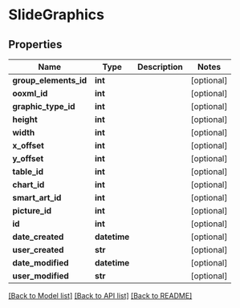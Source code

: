 # SlideGraphics

## Properties
Name | Type | Description | Notes
------------ | ------------- | ------------- | -------------
**group_elements_id** | **int** |  | [optional] 
**ooxml_id** | **int** |  | [optional] 
**graphic_type_id** | **int** |  | [optional] 
**height** | **int** |  | [optional] 
**width** | **int** |  | [optional] 
**x_offset** | **int** |  | [optional] 
**y_offset** | **int** |  | [optional] 
**table_id** | **int** |  | [optional] 
**chart_id** | **int** |  | [optional] 
**smart_art_id** | **int** |  | [optional] 
**picture_id** | **int** |  | [optional] 
**id** | **int** |  | [optional] 
**date_created** | **datetime** |  | [optional] 
**user_created** | **str** |  | [optional] 
**date_modified** | **datetime** |  | [optional] 
**user_modified** | **str** |  | [optional] 

[[Back to Model list]](../README.md#documentation-for-models) [[Back to API list]](../README.md#documentation-for-api-endpoints) [[Back to README]](../README.md)


